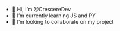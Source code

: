 - 👋 Hi, I’m @CrescereDev
- 🌱 I’m currently learning JS and PY
- 💞️ I’m looking to collaborate on my project

<!---
CrescereDev/CrescereDev is a ✨ special ✨ repository because its `README.md` (this file) appears on your GitHub profile.
You can click the Preview link to take a look at your changes.
--->

